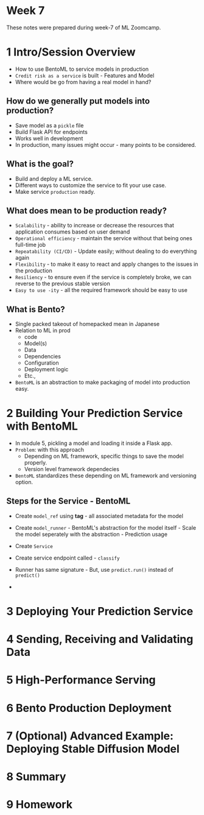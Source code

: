# Week 7 
These notes were prepared during week-7 of ML Zoomcamp. 

# 1 Intro/Session Overview
- How to use BentoML to service models in production 
- `Credit risk as a service` is built - Features and Model
- Where would be go from having a real model in hand?

## How do we generally put models into production? 
- Save model as a  `pickle` file 
- Build Flask API for endpoints 
- Works well in development 
- In production, many issues might occur - many points to be considered.

## What is the goal? 
- Build and deploy a ML service.
- Different ways to customize the service to fit your use case.
- Make service `production` ready.

## What does mean to be production ready?
- `Scalability` - ability to increase or decrease the resources that application consumes based on user demand
- `Operational efficiency` - maintain the service without that being ones full-time job
- `Repeatability (CI/CD)` - Update easily; without dealing to do everything again
- `Flexibility` - to make it easy to react and apply changes to the issues in the production
- `Resiliency` - to ensure even if the service is completely broke, we can reverse to the previous stable version
- `Easy to use -ity` - all the required framework should be easy to use

## What is Bento? 
- Single packed takeout of homepacked mean in Japanese
- Relation to ML in prod 
    - code 
    - Model(s)
    - Data
    - Dependencies
    - Configuration
    - Deployment logic
    - Etc., 
- `BentoML` is an abstraction to make packaging of model into production easy. 


# 2 Building Your Prediction Service with BentoML
- In module 5, pickling a model and loading it inside a Flask app.  
- `Problem`: with this approach
    - Depending on ML framework, specific things to save the model properly. 
    - Version level framework dependecies 
- `BentoML` standardizes these depending on ML framework and versioning option.
## Steps for the Service - BentoML
- Create `model_ref` using **tag** - all associated metadata for the model
- Create `model_runner` - BentoML's abstraction for the model itself - Scale the model seperately with the abstraction - Prediction usage
- Create `Service` 
- Create service endpoint called - `classify`

- Runner has same signature - But, use `predict.run()` instead of `predict()`
- 


# 3 Deploying Your Prediction Service

# 4 Sending, Receiving and Validating Data

# 5 High-Performance Serving

# 6 Bento Production Deployment

# 7 (Optional) Advanced Example: Deploying Stable Diffusion Model

# 8 Summary

# 9 Homework